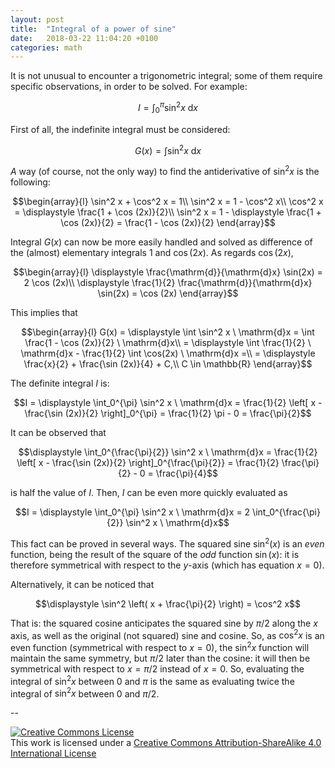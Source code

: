 ```yaml
---
layout: post
title:  "Integral of a power of sine"
date:   2018-03-22 11:04:20 +0100
categories: math
---
```

It is not unusual to encounter a trigonometric integral; some of them require specific observations, in order to be solved. For example:

$$I = \displaystyle \int_0^{\pi} \sin^2 x \ \mathrm{d}x$$

First of all, the indefinite integral must be considered:

$$G(x) = \displaystyle \int \sin^2 x \ \mathrm{d}x$$

*A* way (of course, not the only way) to find the antiderivative of $\sin^2 x$ is the following:

$$\begin{array}{l}
\sin^2 x + \cos^2 x = 1\\
\sin^2 x = 1 - \cos^2 x\\
\cos^2 x = \displaystyle \frac{1 + \cos (2x)}{2}\\
\sin^2 x = 1 - \displaystyle \frac{1 + \cos (2x)}{2} = \frac{1 - \cos (2x)}{2}
\end{array}$$

Integral $G(x)$ can now be more easily handled and solved as difference of the (almost) elementary integrals $1$ and $\cos(2x)$. As regards $\cos(2x)$,

$$\begin{array}{l}
\displaystyle \frac{\mathrm{d}}{\mathrm{d}x} \sin(2x) = 2 \cos (2x)\\
\displaystyle \frac{1}{2} \frac{\mathrm{d}}{\mathrm{d}x} \sin(2x) = \cos (2x)
\end{array}$$

This implies that

$$\begin{array}{l}
G(x) = \displaystyle \int \sin^2 x \ \mathrm{d}x = \int \frac{1 - \cos (2x)}{2} \ \mathrm{d}x\\ 
= \displaystyle \int \frac{1}{2} \ \mathrm{d}x - \frac{1}{2} \int \cos(2x) \ \mathrm{d}x =\\
= \displaystyle \frac{x}{2} + \frac{\sin (2x)}{4} + C,\\
C \in \mathbb{R}
\end{array}$$

The definite integral $I$ is:

$$I = \displaystyle \int_0^{\pi} \sin^2 x \ \mathrm{d}x = \frac{1}{2} \left[ x - \frac{\sin (2x)}{2} \right]_0^{\pi} = \frac{1}{2} \pi - 0 = \frac{\pi}{2}$$

It can be observed that

$$\displaystyle \int_0^{\frac{\pi}{2}} \sin^2 x \ \mathrm{d}x = \frac{1}{2} \left[ x - \frac{\sin (2x)}{2} \right]_0^{\frac{\pi}{2}} = \frac{1}{2} \frac{\pi}{2} - 0 = \frac{\pi}{4}$$

is half the value of $I$. Then, $I$ can be even more quickly evaluated as

$$I = \displaystyle \int_0^{\pi} \sin^2 x \ \mathrm{d}x = 2 \int_0^{\frac{\pi}{2}} \sin^2 x \ \mathrm{d}x$$

This fact can be proved in several ways. The squared sine $\sin^2 (x)$ is an *even* function, being the result of the square of the *odd* function $\sin (x)$: it is therefore symmetrical with respect to the $y$-axis (which has equation $x = 0)$.

Alternatively, it can be noticed that

$$\displaystyle \sin^2 \left( x + \frac{\pi}{2} \right) = \cos^2 x$$

That is: the squared cosine anticipates the squared sine by $\pi/2$ along the $x$ axis, as well as the original (not squared) sine and cosine. So, as $\cos^2 x$ is an even function (symmetrical with respect to $x = 0$), the $\sin^2 x$ function will maintain the same symmetry, but $\pi / 2$ later than the cosine: it will then be symmetrical with respect to $x = \pi / 2$ instead of $x = 0$. So, evaluating the integral of $\sin^2 x$ between $0$ and $\pi$ is the same as evaluating twice the integral of $\sin^2 x$ between $0$ and $\pi/2$.

--

<a rel="license" href="http://creativecommons.org/licenses/by-sa/4.0/"><img alt="Creative Commons License" style="border-width:0" src="https://i.creativecommons.org/l/by-sa/4.0/88x31.png" /></a><br />This work is licensed under a <a rel="license" href="http://creativecommons.org/licenses/by-sa/4.0/">Creative Commons Attribution-ShareAlike 4.0 International License</a>
